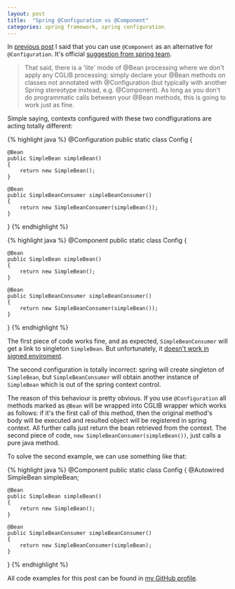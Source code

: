```yaml
---
layout: post
title:  "Spring @Configuration vs @Component"
categories: spring framework, spring configuration
---
```

In [previous post](/2015/08/16/cglib/) I said that you can use `@Component` as an alternative for `@Configuration`. 
It's official [suggestion from spring team](https://jira.spring.io/browse/SPR-12833).

>That said, there is a 'lite' mode of @Bean processing where we don't apply any CGLIB processing: simply declare your @Bean methods on classes not annotated with @Configuration (but typically with another Spring stereotype instead, e.g. @Component). As long as you don't do programmatic calls between your @Bean methods, this is going to work just as fine.

Simple saying, contexts configured with these two condfigurations are acting totally different:

{% highlight java %}
@Configuration
public static class Config {

    @Bean
    public SimpleBean simpleBean()
    {
        return new SimpleBean();
    }

    @Bean
    public SimpleBeanConsumer simpleBeanConsumer()
    {
        return new SimpleBeanConsumer(simpleBean());
    }
}
{% endhighlight %}

{% highlight java %}
@Component
public static class Config {
    
    @Bean
    public SimpleBean simpleBean()
    {
        return new SimpleBean();
    }
    
    @Bean
    public SimpleBeanConsumer simpleBeanConsumer()
    {
        return new SimpleBeanConsumer(simpleBean());
    }
}
{% endhighlight %}

The first piece of code works fine, and as expected, `SimpleBeanConsumer` will get a link to singleton `SimpleBean`.
But unfortunately, it [doesn't work in signed enviroment](/2015/08/16/cglib/).

The second configuration is totally incorrect: spring will create singleton of `SimpleBean`, but `SimpleBeanConsumer` 
will obtain another instance of `SimpleBean` which is out of the spring context control.

The reason of this behaviour is pretty obvious. If you use `@Configuration` all methods marked as `@Bean` will be wrapped 
into CGLIB wrapper which works as follows: if it's the first call of this method, then the original method's body will be executed and resulted object will be 
registered in spring context. All further calls just return the bean retrieved from the context. 
The second piece of code, `new SimpleBeanConsumer(simpleBean())`, just calls a pure java method.

To solve the second example, we can use something like that:

{% highlight java %}
@Component
public static class Config {
    @Autowired
    SimpleBean simpleBean;

    @Bean
    public SimpleBean simpleBean()
    {
        return new SimpleBean();
    }
    
    @Bean
    public SimpleBeanConsumer simpleBeanConsumer()
    {
        return new SimpleBeanConsumer(simpleBean);
    }
}
{% endhighlight %}

All code examples for this post can be found in [my GitHub profile](https://github.com/dimafeng/dimafeng-examples/tree/master/spring-config).

